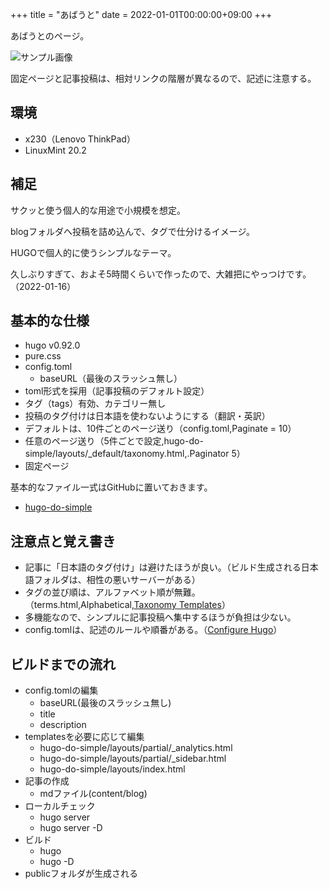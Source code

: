 +++
title = "あばうと"
date = 2022-01-01T00:00:00+09:00
+++

あばうとのページ。

![サンプル画像](../images/1920x1080.jpg)

固定ページと記事投稿は、相対リンクの階層が異なるので、記述に注意する。


<h2>環境</h2>

<ul>
<li>x230（Lenovo ThinkPad）</li>
<li>LinuxMint 20.2</li>
</ul>


## 補足

サクッと使う個人的な用途で小規模を想定。

blogフォルダへ投稿を詰め込んで、タグで仕分けるイメージ。

HUGOで個人的に使うシンプルなテーマ。

久しぶりすぎて、およそ5時間くらいで作ったので、大雑把にやっつけです。（2022-01-16）


## 基本的な仕様

- hugo v0.92.0
- pure.css
- config.toml
	- baseURL（最後のスラッシュ無し）
- toml形式を採用（記事投稿のデフォルト設定）
- タグ（tags）有効、カテゴリー無し
- 投稿のタグ付けは日本語を使わないようにする（翻訳・英訳）
- デフォルトは、10件ごとのページ送り（config.toml,Paginate = 10）
- 任意のページ送り（5件ごとで設定,hugo-do-simple/layouts/_default/taxonomy.html,.Paginator 5）
- 固定ページ

<p>基本的なファイル一式はGitHubに置いておきます。</p>
<ul>
<li><a href="https://github.com/hikagestyle/hugo-do-simple" target="_blank" rel="nofollow noopener noreferrer">hugo-do-simple</a></li>
</ul>


<h2>注意点と覚え書き</h2>

<ul>
<li>記事に「日本語のタグ付け」は避けたほうが良い。（ビルド生成される日本語フォルダは、相性の悪いサーバーがある）</li>
<li>タグの並び順は、アルファベット順が無難。（terms.html,Alphabetical,<a href="https://gohugo.io/templates/taxonomy-templates/" target="_blank" rel="nofollow noopener noreferrer">Taxonomy Templates</a>）</li>
<li>多機能なので、シンプルに記事投稿へ集中するほうが負担は少ない。</li>
<li>config.tomlは、記述のルールや順番がある。（<a href="https://gohugo.io/getting-started/configuration/" target="_blank" rel="nofollow noopener noreferrer">Configure Hugo</a>）</li>
</ul>


## ビルドまでの流れ

- config.tomlの編集
	- baseURL(最後のスラッシュ無し)
	- title
	- description
- templatesを必要に応じて編集
	- hugo-do-simple/layouts/partial/_analytics.html
	- hugo-do-simple/layouts/partial/_sidebar.html
	- hugo-do-simple/layouts/index.html
- 記事の作成
	- mdファイル(content/blog)
- ローカルチェック
	- hugo server
	- hugo server -D
- ビルド
	- hugo
	- hugo -D
- publicフォルダが生成される

